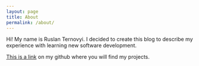 ```yaml
---
layout: page
title: About
permalink: /about/
---
```


Hi! My name is Ruslan Ternovyi. I decided to create this blog to describe my experience with learning new software development.

[This is a link](https://github.com/ruslanternovy?tab=repositories) on my github where you will find my projects.
